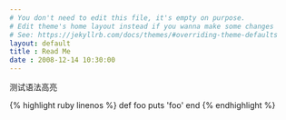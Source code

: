 ```yaml
---
# You don't need to edit this file, it's empty on purpose.
# Edit theme's home layout instead if you wanna make some changes
# See: https://jekyllrb.com/docs/themes/#overriding-theme-defaults
layout: default
title : Read Me
date : 2008-12-14 10:30:00
---
```

测试语法高亮

{% highlight ruby linenos %}
def foo
  puts 'foo'
end
{% endhighlight %}